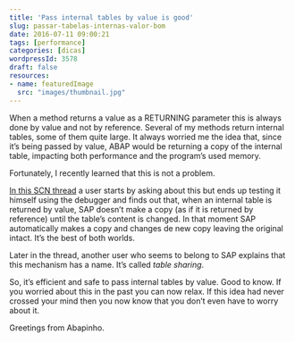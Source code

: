 ```yaml
---
title: 'Pass internal tables by value is good'
slug: passar-tabelas-internas-valor-bom
date: 2016-07-11 09:00:21
tags: [performance]
categories: [dicas]
wordpressId: 3578
draft: false
resources:
- name: featuredImage
  src: "images/thumbnail.jpg"
---
```

When a method returns a value as a RETURNING parameter this is always done by value and not by reference. Several of my methods return internal tables, some of them quite large. It always worried me the idea that, since it’s being passed by value, ABAP would be returning a copy of the internal table, impacting both performance and the program’s used memory.

Fortunately, I recently learned that this is not​ a problem.

<!--more-->

[In this SCN thread][1] a user starts by asking about this but ends up testing it himself using the debugger and finds out that, when an internal table is returned by value, SAP doesn’t make a copy (as if it is returned by reference) until the table’s content is changed. In that moment SAP automatically makes a copy and changes de new copy leaving the original intact. It’s the best of both worlds.

Later in the thread, another user who seems to belong to SAP explains that this mechanism has a name. It’s called _table sharing_.

So, it’s efficient and safe to pass internal tables by value. Good to know. If you worried about this in the past you can now relax. If this idea had never crossed your mind then you now know that you don’t even have to worry about it.

Greetings from Abapinho.

   [1]: https://scn.sap.com/thread/280115
